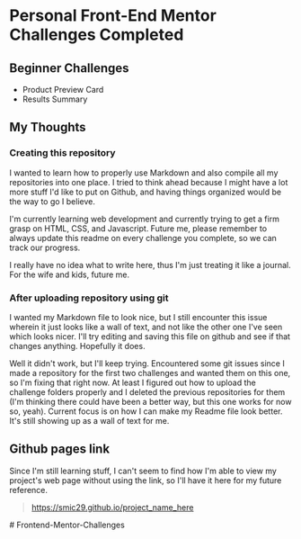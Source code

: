 
# Personal Front-End Mentor Challenges Completed

## Beginner Challenges
 - Product Preview Card
 - Results Summary


## My Thoughts
### Creating this repository
I wanted to learn how to properly use Markdown and also compile all my repositories into one place. I tried to think ahead because I might have a lot more stuff I'd like to put on Github, and having things organized would be the way to go I believe.

I'm currently learning web development and currently trying to get a firm grasp on HTML, CSS, and Javascript. Future me, please remember to always update this readme on every challenge you complete, so we can track our progress.

I really have no idea what to write here, thus I'm just treating it like a journal. For the wife and kids, future me. 

### After uploading repository using git
I wanted my Markdown file to look nice, but I still encounter this issue wherein it just looks like a wall of text, and not like the other one I've seen which looks nicer. I'll try editing and saving this file on github and see if that changes anything. Hopefully it does.

Well it didn't work, but I'll keep trying. Encountered some git issues since I made a repository for the first two challenges and wanted them on this one, so I'm fixing that right now. At least I figured out how to upload the challenge folders properly and I deleted the previous repositories for them (I'm thinking there could have been a better way, but this one works for now so, yeah). Current focus is on how I can make my Readme file look better. It's still showing up as a wall of text for me.


## Github pages link

Since I'm still learning stuff, I can't seem to find how I'm able to view my project's web page without using the link, so I'll have it here for my future reference.

> https://smic29.github.io/project_name_here

#   F r o n t e n d - M e n t o r - C h a l l e n g e s 
 
 
